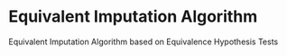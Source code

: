 # Equivalent Imputation Algorithm
Equivalent Imputation Algorithm based on Equivalence Hypothesis Tests
